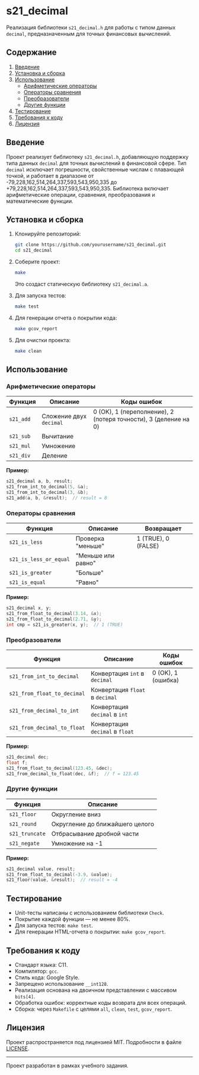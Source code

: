 # s21_decimal

Реализация библиотеки `s21_decimal.h` для работы с типом данных `decimal`, предназначенным для точных финансовых вычислений.

## Содержание

1. [Введение](#введение)
2. [Установка и сборка](#установка-и-сборка)
3. [Использование](#использование)
   - [Арифметические операторы](#арифметические-операторы)
   - [Операторы сравнения](#операторы-сравнения)
   - [Преобразователи](#преобразователи)
   - [Другие функции](#другие-функции)
4. [Тестирование](#тестирование)
5. [Требования к коду](#требования-к-коду)
6. [Лицензия](#лицензия)

## Введение

Проект реализует библиотеку `s21_decimal.h`, добавляющую поддержку типа данных `decimal` для точных вычислений в финансовой сфере. Тип `decimal` исключает погрешности, свойственные числам с плавающей точкой, и работает в диапазоне от -79,228,162,514,264,337,593,543,950,335 до +79,228,162,514,264,337,593,543,950,335. Библиотека включает арифметические операции, сравнения, преобразования и математические функции.

## Установка и сборка

1. Клонируйте репозиторий:
   ```bash
   git clone https://github.com/yourusername/s21_decimal.git
   cd s21_decimal
   ```

2. Соберите проект:
   ```bash
   make
   ```

   Это создаст статическую библиотеку `s21_decimal.a`.

3. Для запуска тестов:
   ```bash
   make test
   ```

4. Для генерации отчета о покрытии кода:
   ```bash
   make gcov_report
   ```

5. Для очистки проекта:
   ```bash
   make clean
   ```

## Использование

### Арифметические операторы

| Функция | Описание | Коды ошибок |
| ------ | ------ | ------ |
| `s21_add` | Сложение двух `decimal` | 0 (OK), 1 (переполнение), 2 (потеря точности), 3 (деление на 0) |
| `s21_sub` | Вычитание | |
| `s21_mul` | Умножение | |
| `s21_div` | Деление | |

**Пример:**
```c
s21_decimal a, b, result;
s21_from_int_to_decimal(5, &a);
s21_from_int_to_decimal(3, &b);
s21_add(a, b, &result);  // result = 8
```

### Операторы сравнения

| Функция | Описание | Возвращает |
| ------ | ------ | ------ |
| `s21_is_less` | Проверка "меньше" | 1 (TRUE), 0 (FALSE) |
| `s21_is_less_or_equal` | "Меньше или равно" | |
| `s21_is_greater` | "Больше" | |
| `s21_is_equal` | "Равно" | |

**Пример:**
```c
s21_decimal x, y;
s21_from_float_to_decimal(3.14, &x);
s21_from_float_to_decimal(2.71, &y);
int cmp = s21_is_greater(x, y);  // 1 (TRUE)
```

### Преобразователи

| Функция | Описание | Коды ошибок |
| ------ | ------ | ------ |
| `s21_from_int_to_decimal` | Конвертация `int` в `decimal` | 0 (OK), 1 (ошибка) |
| `s21_from_float_to_decimal` | Конвертация `float` в `decimal` | |
| `s21_from_decimal_to_int` | Конвертация `decimal` в `int` | |
| `s21_from_decimal_to_float` | Конвертация `decimal` в `float` | |

**Пример:**
```c
s21_decimal dec;
float f;
s21_from_float_to_decimal(123.45, &dec);
s21_from_decimal_to_float(dec, &f);  // f = 123.45
```

### Другие функции

| Функция | Описание |
| ------ | ------ |
| `s21_floor` | Округление вниз |
| `s21_round` | Округление до ближайшего целого |
| `s21_truncate` | Отбрасывание дробной части |
| `s21_negate` | Умножение на -1 |

**Пример:**
```c
s21_decimal value, result;
s21_from_float_to_decimal(-3.9, &value);
s21_floor(value, &result);  // result = -4
```

## Тестирование

- Unit-тесты написаны с использованием библиотеки `Check`.
- Покрытие каждой функции — не менее 80%.
- Для запуска тестов: `make test`.
- Для генерации HTML-отчета о покрытии: `make gcov_report`.

## Требования к коду

- Стандарт языка: C11.
- Компилятор: `gcc`.
- Стиль кода: Google Style.
- Запрещено использование `__int128`.
- Реализация основана на двоичном представлении с массивом `bits[4]`.
- Обработка ошибок: корректные коды возврата для всех операций.
- Сборка: через `Makefile` с целями `all`, `clean`, `test`, `gcov_report`.

## Лицензия

Проект распространяется под лицензией MIT. Подробности в файле [LICENSE](LICENSE).

---

Проект разработан в рамках учебного задания.
